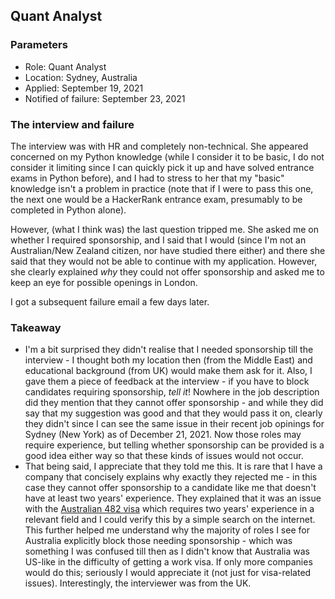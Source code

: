 ## Quant Analyst

### Parameters

* Role: Quant Analyst
* Location: Sydney, Australia
* Applied: September 19, 2021
* Notified of failure: September 23, 2021

### The interview and failure

The interview was with HR and completely non-technical. She appeared concerned on my Python knowledge (while I consider it to be basic, I do not consider it limiting since I can quickly pick it up and have solved entrance exams in Python before), and I had to stress to her that my "basic" knowledge isn't a problem in practice (note that if I were to pass this one, the next one would be a HackerRank entrance exam, presumably to be completed in Python alone). 

However, (what I think was) the last question tripped me. She asked me on whether I required sponsorship, and I said that I would (since I'm not an Australian/New Zealand citizen, nor have studied there either) and there she said that they would not be able to continue with my application. However, she clearly explained _why_ they could not offer sponsorship and asked me to keep an eye for possible openings in London.

I got a subsequent failure email a few days later.

### Takeaway

* I'm a bit surprised they didn't realise that I needed sponsorship till the interview - I thought both my location then (from the Middle East) and educational background (from UK) would make them ask for it. Also, I gave them a piece of feedback at the interview - if you have to block candidates requiring sponsorship, _tell it_! Nowhere in the job description did they mention that they cannot offer sponsorship - and while they did say that my suggestion was good and that they would pass it on, clearly they didn't since I can see the same issue in their recent job opinings for Sydney (New York) as of December 21, 2021. Now those roles may require experience, but telling whether sponsorship can be provided is a good idea either way so that these kinds of issues would not occur.
* That being said, I appreciate that they told me this. It is rare that I have a company that concisely explains why exactly they rejected me - in this case they cannot offer sponsorship to a candidate like me that doesn't have at least two years' experience. They explained that it was an issue with the [Australian 482 visa](https://immi.homeaffairs.gov.au/visas/getting-a-visa/visa-listing/temporary-skill-shortage-482) which requires two years' experience in a relevant field and I could verify this by a simple search on the internet. This further helped me understand why the majority of roles I see for Australia explicitly block those needing sponsorship - which was something I was confused till then as I didn't know that Australia was US-like in the difficulty of getting a work visa. If only more companies would do this; seriously I would appreciate it (not just for visa-related issues). Interestingly, the interviewer was from the UK. 